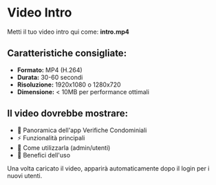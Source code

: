 # Video Intro

Metti il tuo video intro qui come: **intro.mp4**

## Caratteristiche consigliate:
- **Formato:** MP4 (H.264)
- **Durata:** 30-60 secondi
- **Risoluzione:** 1920x1080 o 1280x720
- **Dimensione:** < 10MB per performance ottimali

## Il video dovrebbe mostrare:
- 🏢 Panoramica dell'app Verifiche Condominiali
- ⚡ Funzionalità principali
- 👥 Come utilizzarla (admin/utenti)
- 🎯 Benefici dell'uso

Una volta caricato il video, apparirà automaticamente dopo il login per i nuovi utenti.